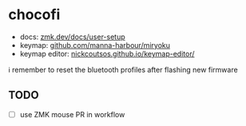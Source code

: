 # chocofi

- docs: [zmk.dev/docs/user-setup](https://zmk.dev/docs/user-setup)
- keymap: [github.com/manna-harbour/miryoku](https://github.com/manna-harbour/miryoku)
- keymap editor: [nickcoutsos.github.io/keymap-editor/](https://nickcoutsos.github.io/keymap-editor/)

:information_source: remember to reset the bluetooth profiles after flashing new firmware

## TODO

- [ ] use ZMK mouse PR in workflow

